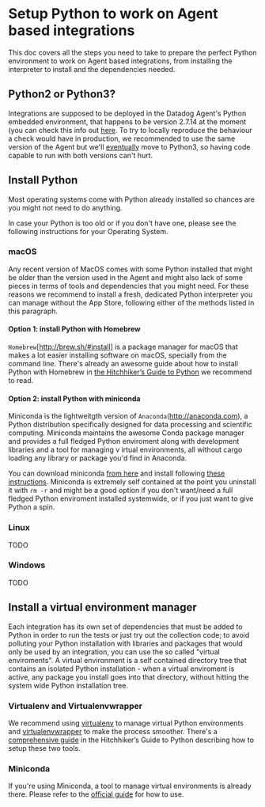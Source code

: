 # Setup Python to work on Agent based integrations

This doc covers all the steps you need to take to prepare the perfect Python
environment to work on Agent based integrations, from installing the
interpreter to install and the dependencies needed.

## Python2 or Python3?

Integrations are supposed to be deployed in the Datadog Agent's Python embedded
environment, that happens to be version 2.7.14 at the moment (you can check this
info out [here](https://github.com/DataDog/omnibus-software/blob/master/config/software/python.rb#L21).
To try to locally reproduce the behaviour a check would have in production, we
recommended to use the same version of the Agent but we'll [eventually](https://pythonclock.org/)
move to Python3, so having code capable to run with both versions can't hurt.

## Install Python

Most operating systems come with Python already installed so chances are you might
not need to do anything.

In case your Python is too old or if you don't have one, please see the following
instructions for your Operating System.

### macOS

Any recent version of MacOS comes with some Python installed that might be older
than the version used in the Agent and might also lack of some pieces in terms of
tools and dependencies that you might need. For these reasons we recommend to
install a fresh, dedicated Python interpreter you can manage without the App Store,
following either of the methods listed in this paragraph.

#### Option 1: install Python with Homebrew

`Homebrew`[http://brew.sh/#install] is a package manager for macOS that makes a
lot easier installing software on macOS, specially from the command line. There's
already an awesome guide about how to install Python with Homebrew in
[the Hitchhiker’s Guide to Python](http://docs.python-guide.org/en/latest/starting/install/osx/#doing-it-right)
we recommend to read.

#### Option 2: install Python with miniconda

Miniconda is the lightweitgth version of `Anaconda`(http://anaconda.com), a Python
distribution specifically designed for data processing and scientific computing.
Miniconda maintains the awesome Conda package manager and provides a full fledged
Python enviroment along with development libraries and a tool for managing v
irtual environments, all without cargo loading any library or package you'd find
in Anaconda.

You can download miniconda [from here](https://repo.continuum.io/miniconda/Miniconda2-latest-MacOSX-x86_64.sh)
and install following [these instructions](https://conda.io/docs/user-guide/install/macos.html).
Miniconda is extremely self contained at the point you uninstall it with `rm -r`
and might be a good option if you don't want/need a full fledged Python enviroment
installed systemwide, or if you just want to give Python a spin.

### Linux

TODO

### Windows

TODO

## Install a virtual environment manager

Each integration has its own set of dependencies that must be added to Python in
order to run the tests or just try out the collection code; to avoid polluting
your Python installation with libraries and packages that would only be used by
an integration, you can use the so called "virtual enviroments". A virtual
environment is a self contained directory tree that contains an isolated Python
installation - when a virtual enviroment is active, any package you install goes
into that directory, without hitting the system wide Python installation tree.

### Virtualenv and Virtualenvwrapper

We recommend using [virtualenv](http://pypi.python.org/pypi/virtualenv) to manage
virtual Python environments and [virtualenvwrapper](https://virtualenvwrapper.readthedocs.io/en/latest/index.html)
to make the process smoother. There's a [comprehensive guide](http://docs.python-guide.org/en/latest/dev/virtualenvs/#lower-level-virtualenv)
in the Hitchhiker’s Guide to Python describing how to setup these two tools.

### Miniconda

If you're using Miniconda, a tool to manage virtual environments is already there.
Please refer to the [official guide](https://conda.io/docs/user-guide/tasks/manage-environments.html)
for how to use.
